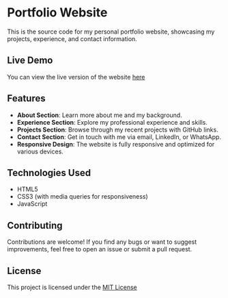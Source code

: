 # Portfolio Website

This is the source code for my personal portfolio website, showcasing my projects, experience, and contact information.

## Live Demo

You can view the live version of the website [here](https://d-s.netlify.app/)

## Features

- **About Section**: Learn more about me and my background.
- **Experience Section**: Explore my professional experience and skills.
- **Projects Section**: Browse through my recent projects with GitHub links.
- **Contact Section**: Get in touch with me via email, LinkedIn, or WhatsApp.
- **Responsive Design**: The website is fully responsive and optimized for various devices.

## Technologies Used

- HTML5
- CSS3 (with media queries for responsiveness)
- JavaScript

## Contributing

Contributions are welcome! If you find any bugs or want to suggest improvements, feel free to open an issue or submit a pull request.

## License

This project is licensed under the [MIT License](https://github.com/Dinesh-singh-saini/my-web-portfolio/blob/main/LICENSE)
